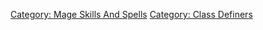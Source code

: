 [Category: Mage Skills And
Spells](Category:_Mage_Skills_And_Spells "wikilink") [Category: Class
Definers](Category:_Class_Definers "wikilink")
